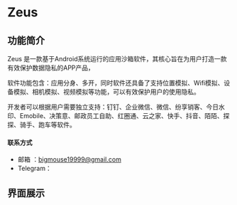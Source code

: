 # Zeus



## 功能简介

Zeus 是一款基于Android系统运行的应用沙箱软件，其核心旨在为用户打造一款有效保护数据隐私的APP产品，<br>

软件功能包含：应用分身、多开，同时软件还具备了支持位置模拟、Wifi模拟、设备模拟、相机模拟、视频模拟等功能，可以有效保护用户的使用隐私。<br>

开发者可以根据用户需要独立支持：钉钉、企业微信、微信、纷享销客、今日水印、Emobile、决策意、邮政员工自助、红圈通、云之家、快手、抖音、陌陌、探探、骑手、跑车等软件。<br>

#### 联系方式
-  邮箱 ：bigmouse19999@gmail.com
- Telegram：<br>



## 界面展示

